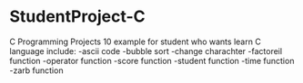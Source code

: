 # StudentProject-C
C Programming Projects
10 example for student who wants learn C language
include:
-ascii code
-bubble sort
-change charachter
-factoreil function
-operator function
-score function
-student function
-time function
-zarb function
